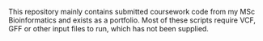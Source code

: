 This repository mainly contains submitted coursework code from my MSc Bioinformatics and exists as a portfolio. 
Most of these scripts require VCF, GFF or other input files to run, which has not been supplied.
